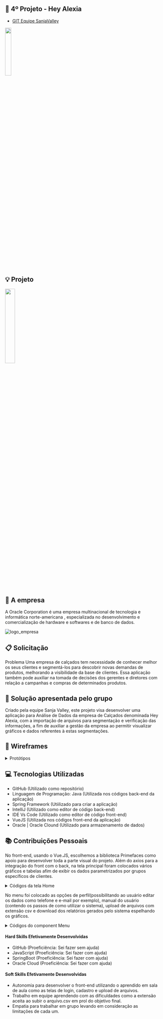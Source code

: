 ## :blue_car: 4º Projeto - Hey Alexia
* [GIT Equipe SanjaValley](https://github.com/EquipeFatec/api) 

 <img src = "https://github.com/alexiakarine/Projeto-integrador/blob/master/Icons/logoSANJA.png" width= "20%"/>

## :bulb: Projeto 
 <img src = "https://github.com/alexiakarine/Projeto-integrador/blob/master/Icons/logoHeyAlexia.PNG" width= "25%"/>

## :briefcase: A empresa
A Oracle Corporation é uma empresa multinacional de tecnologia e informática norte-americana , especializada no desenvolvimento e comercialização de hardware e softwares e de banco de dados.

![logo_empresa](https://github.com/alexiakarine/Projeto-integrador/blob/master/Icons/oracle-logo.png)

## :clipboard: Solicitação 
Problema
Uma empresa de calçados tem necessidade de conhecer melhor os seus clientes e segmentá-los para descobrir novas demandas de produtos, melhorando a visibilidade da base de clientes. Essa aplicação também pode auxiliar na tomada de decisões dos gerentes e diretores com relação a campanhas e compras de determinados produtos.

## :pushpin: Solução apresentada pelo grupo
Criado pela equipe Sanja Valley, este projeto visa desenvolver uma aplicação para Análise de Dados da empresa de Calçados denominada Hey Alexia, com a importação de arquivos para segmentação e verificação das informações, a fim de auxiliar a gestão da empresa ao permitir visualizar gráficos e dados referentes à estas segmentações.

## :art: Wireframes
<details>
<summary>Protótipos</summary>

Tela do usuário<br>
![tela_PERFIL](https://github.com/alexiakarine/Projeto-integrador/blob/master/Iconss/wireframe_perfil.png)

Tela dashboard<br>
![tela_cadastro_dev](https://github.com/alexiakarine/Projeto-integrador/blob/master/Icons/wireframe_dashboard.png)

Tela cadastro e login<br>
![tela_inicial](https://github.com/alexiakarine/Projeto-integrador/blob/master/Icons/wireframe_login.png)

Tela de upload de arquivos <br>
![tela_upload1](https://github.com/alexiakarine/Projeto-integrador/blob/master/Icons/wireframe_upload.png)

Tela de upload de arquivos
![tela_upload2](https://github.com/alexiakarine/Projeto-integrador/blob/master/Icons/Grafico_01.png)

Tela de upload de arquivos
![tela_upload](https://github.com/alexiakarine/Projeto-integrador/blob/master/Icons/Grafico_02.png)
</details>

## :computer: Tecnologias Utilizadas
- GitHub (Utilizado como repositório)
- Linguagem de Programação: Java (Utilizada nos códigos back-end da aplicação)
- Spring Framework (Utiilizado para criar a aplicação)
- IntelliJ (Utilizado como editor de código back-end)
- IDE Vs Code (Utilizado como editor de código front-end)
- VueJS (Utilizada nos códigos front-end da aplicação)
- Oracle | Oracle Clound (Utilizado para armazenamento de dados)

## :books: Contribuições Pessoais

No front-end, usando o Vue.JS, escolhemos a biblioteca Primefaces como apoio para desenvolver toda a parte visual do projeto. Além do axios para a integração do front com o back, na tela principal foram colocados vários gráficos e tabelas afim de exibir os dados parametrizados por grupos específicos de clientes.

<details>
<summary>Códigos da tela Home</summary>
  
A Utilização da biblioteca Splitter e SplitterPanel possibilitou a tela de Login e Cadastro na mesma visualização. Na imagem abaixo, mostra como essa biblioteca foi utilizada junto a as referências dos components Login e Cadastro.

Código home<br>
![register-HOME](https://github.com/alexiakarine/Projeto-integrador/blob/master/Icons/codigoHOME.PNG)
<br>

No VueJs, as importações das bibliotecas ocorrem em duas etapas, na primeira, é utilizado o import disponibilizazdo pelo primefaces na tag Script, junto aos imports dos components de Login e Cadastro e em seguida é declarado como componente no export default como exibido na imagem abaixo.

![register_HOME](https://github.com/alexiakarine/Projeto-integrador/blob/master/Icons/codigoHome_.PNG)
<br>

</details>

No menu foi colocado as opções de perfil(possibilitando ao usuário editar os dados como telefone e e-mail por exemplo), manual do usuário (contendo os passos de como utilizar o sistema), upload de arquivos com extensão csv e download dos relatórios gerados pelo sistema espelhando os gráficos.

<details>
<summary>Códigos do component Menu</summary>


Além das bibliotecas citadas anteriormente, foi utilizazdo o conceito de components para o menu lateral exibido na tela principal, assim, a alteração poderia ser realizazda apenas em um local, e utilizazda em mais de uma tela. O Modal na tela Menu foi usado de forma intencional afim de evitar os diversos direcionamentos de tela, uma vez que, neste projeto um dos requisitos funcionais foi a utilização de routers. Inicialmente o modal é chamado dentro da tag Dialog, onde só é exibido no click do botão, nas imagnes abaixo são exibidas essa estrutura.


Código components do menu<br>
![register_2](https://github.com/alexiakarine/Projeto-integrador/blob/master/Icons/menu.PNG)
<br>

![register1](https://github.com/alexiakarine/Projeto-integrador/blob/master/Icons/componenteMenu2.PNG)
<br>

![register2](https://github.com/alexiakarine/Projeto-integrador/blob/master/Icons/componenteMenu3.PNG)
<br>

![register3](https://github.com/alexiakarine/Projeto-integrador/blob/master/Icons/componenteMenu4.PNG)
<br>


A função do Modal é desenvolvida na parte JavaScript do código, onde inicialmente são declaradas no return do data() como false e no methods passamos o modal como true, desta forma, quando ele só abrirá se for requisitado ao clicar no botão do menu
 
![register4](https://github.com/alexiakarine/Projeto-integrador/blob/master/Icons/componenteMenu5.PNG)
<br>

![register5](https://github.com/alexiakarine/Projeto-integrador/blob/master/Icons/componenteMenu6.PNG)
<br>

Por fim, na tag style, temos toda a estilização do dos components usando css.

![register8](https://github.com/alexiakarine/Projeto-integrador/blob/master/Icons/componenteMenu8.PNG)
<br>

![register9](https://github.com/alexiakarine/Projeto-integrador/blob/master/Icons/componenteMenu9.PNG)
<br>

![register10](https://github.com/alexiakarine/Projeto-integrador/blob/master/Icons/componenteMenu10.PNG)
<br>
</details>

#### Hard Skills Efetivamente Desenvolvidas
* GitHub (Proeficiência: Sei fazer sem ajuda)
* JavaScript (Proeficiência: Sei fazer com ajuda)
* SpringBoot (Proeficiência: Sei fazer com ajuda)
* Oracle Cloud (Proeficiência: Sei fazer com ajuda)

#### Soft Skills Efetivamente Desenvolvidas
* Autonomia para desenvolver o front-end utilizando o aprendido em sala de aula como as telas de login, cadastro e upload de arquivos.
* Trabalho em equipe aprendendo com as dificuldades como a extensão aceita ao subir o arquivo.csv em prol do objetivo final.
* Empatia para trabalhar em grupo levando em consideração as limitações de cada um.
